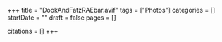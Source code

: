 +++
title = "DookAndFatzRAEbar.avif"
tags = ["Photos"]
categories = []
startDate = ""
draft = false
pages = []

citations = []
+++
